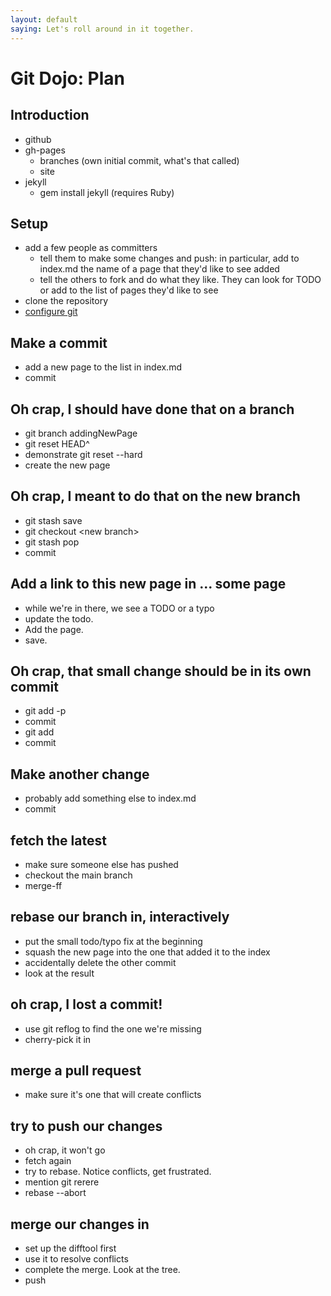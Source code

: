 ```yaml
---
layout: default
saying: Let's roll around in it together.
---
```


# Git Dojo: Plan

## Introduction
* github
* gh-pages
  * branches (own initial commit, what's that called)
  * site
* jekyll
  * gem install jekyll (requires Ruby)

## Setup
* add a few people as committers
  * tell them to make some changes and push: in particular, add to
index.md the name of a page that they'd like to see added
  * tell the others to fork and do what they like. They can look for TODO or add to the list of pages they'd like to see
* clone the repository
* [configure git](commence.html)

## Make a commit
* add a new page to the list in index.md
* commit

## Oh crap, I should have done that on a branch
* git branch addingNewPage
* git reset HEAD^
* demonstrate git reset --hard
* create the new page

## Oh crap, I meant to do that on the new branch
* git stash save
* git checkout &lt;new branch&gt;
* git stash pop
* commit

## Add a link to this new page in ... some page
* while we're in there, we see a TODO or a typo
* update the todo.
* Add the page.
* save.

## Oh crap, that small change should be in its own commit
* git add -p
* commit
* git add
* commit

## Make another change
* probably add something else to index.md
* commit

## fetch the latest
* make sure someone else has pushed
* checkout the main branch
* merge-ff

## rebase our branch in, interactively
* put the small todo/typo fix at the beginning
* squash the new page into the one that added it to the index
* accidentally delete the other commit
* look at the result

## oh crap, I lost a commit!
* use git reflog to find the one we're missing
* cherry-pick it in

## merge a pull request
* make sure it's one that will create conflicts

## try to push our changes
* oh crap, it won't go
* fetch again
* try to rebase. Notice conflicts, get frustrated.
* mention git rerere
* rebase --abort

## merge our changes in
* set up the difftool first
* use it to resolve conflicts
* complete the merge. Look at the tree.
* push


